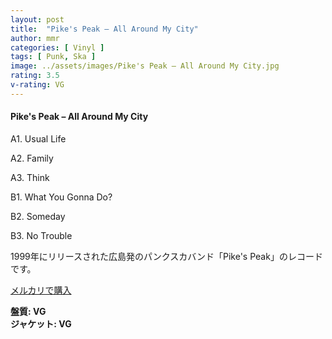 ```yaml
---
layout: post
title:  "Pike's Peak – All Around My City"
author: mmr
categories: [ Vinyl ]
tags: [ Punk, Ska ]
image: ../assets/images/Pike's Peak – All Around My City.jpg
rating: 3.5
v-rating: VG
---
```


#### Pike's Peak – All Around My City

A1. Usual Life

A2. Family

A3. Think

B1. What You Gonna Do?

B2. Someday

B3. No Trouble

1999年にリリースされた広島発のパンクスカバンド「Pike's Peak」のレコードです。

[メルカリで購入](https://jp.mercari.com/item/m74610746743)


<div class="mt-4 mb-4 d-flex align-items-center">
<strong class="mr-1">盤質: VG</strong>
</div>
<div class="mt-4 mb-4 d-flex align-items-center">
<strong class="mr-1">ジャケット: VG</strong>
</div>